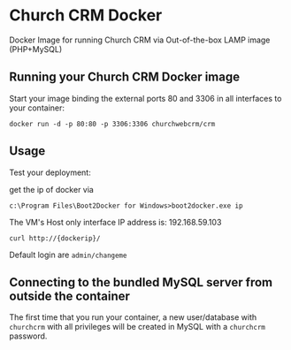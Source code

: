 Church CRM Docker
================

Docker Image for running Church CRM via Out-of-the-box LAMP image (PHP+MySQL)

Running your Church CRM Docker image
------------------------------

Start your image binding the external ports 80 and 3306 in all interfaces to your container:

	docker run -d -p 80:80 -p 3306:3306 churchwebcrm/crm

Usage
-----

Test your deployment:

get the ip of docker  via 
	
`c:\Program Files\Boot2Docker for Windows>boot2docker.exe ip`


The VM's Host only interface IP address is: 192.168.59.103

	curl http://{dockerip}/
	
Default login are `admin/changeme`	

Connecting to the bundled MySQL server from outside the container
-----------------------------------------------------------------

The first time that you run your container, a new user/database with `churchcrm` with all privileges will be created in MySQL with a `churchcrm` password.

